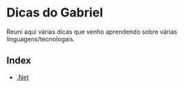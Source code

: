 # Dicas do Gabriel
Reuni aqui várias dicas que venho aprendendo sobre várias linguagens/tecnologais.

## Index

* [.Net](./dotnet/readme.md)
